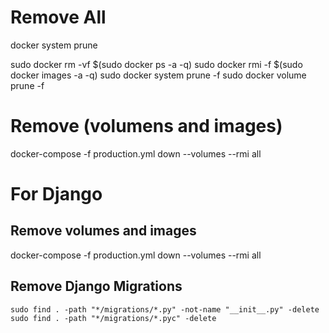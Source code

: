 # Remove All
docker system prune

sudo docker rm -vf $(sudo docker ps -a -q)
sudo docker rmi -f $(sudo docker images -a -q)
sudo docker system prune -f
sudo docker volume prune -f

# Remove (volumens and images)
docker-compose -f production.yml down --volumes --rmi all

# For Django
## Remove volumes and images
docker-compose -f production.yml down --volumes --rmi all
## Remove Django Migrations
	sudo find . -path "*/migrations/*.py" -not-name "__init__.py" -delete
	sudo find . -path "*/migrations/*.pyc" -delete